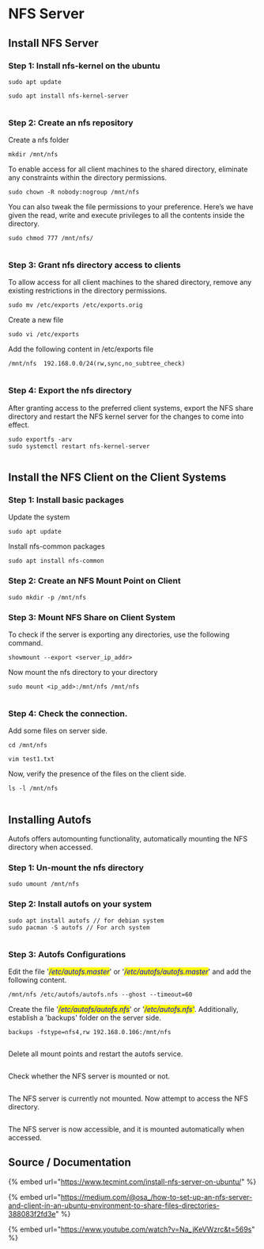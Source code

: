 # NFS Server

## Install NFS Server

### Step 1: Install nfs-kernel on the ubuntu

```
sudo apt update
```

```
sudo apt install nfs-kernel-server
```

<figure><img src=".gitbook/assets/Screenshot from 2024-01-20 20-17-29.png" alt=""><figcaption></figcaption></figure>

### Step 2: Create an nfs repository

Create a nfs folder

```
mkdir /mnt/nfs
```

To enable access for all client machines to the shared directory, eliminate any constraints within the directory permissions.

```
sudo chown -R nobody:nogroup /mnt/nfs
```

You can also tweak the file permissions to your preference. Here’s we have given the read, write and execute privileges to all the contents inside the directory.

```
sudo chmod 777 /mnt/nfs/
```

<figure><img src=".gitbook/assets/Screenshot from 2024-01-21 12-34-12.png" alt=""><figcaption></figcaption></figure>

### Step 3: Grant nfs directory access to clients

To allow access for all client machines to the shared directory, remove any existing restrictions in the directory permissions.

```
sudo mv /etc/exports /etc/exports.orig
```

Create a new file

```
sudo vi /etc/exports
```

Add the following content in /etc/exports file

```
/mnt/nfs  192.168.0.0/24(rw,sync,no_subtree_check)
```

<figure><img src=".gitbook/assets/Screenshot from 2024-01-21 12-34-20.png" alt=""><figcaption></figcaption></figure>

### Step 4: Export the nfs directory

After granting access to the preferred client systems, export the NFS share directory and restart the NFS kernel server for the changes to come into effect.

```
sudo exportfs -arv
sudo systemctl restart nfs-kernel-server
```

<figure><img src=".gitbook/assets/Screenshot from 2024-01-21 12-36-57.png" alt=""><figcaption></figcaption></figure>



## Install the NFS Client on the Client Systems

### Step 1: Install basic packages

Update the system

```
sudo apt update
```

Install nfs-common packages

```
sudo apt install nfs-common
```

###

### **Step 2: Create an NFS Mount Point on Client**

```
sudo mkdir -p /mnt/nfs
```

###

### **Step 3: Mount NFS Share on Client System**

To check if the server is exporting any directories, use the following command.

```
showmount --export <server_ip_addr>
```

Now mount the nfs directory to your directory

```
sudo mount <ip_add>:/mnt/nfs /mnt/nfs
```

<figure><img src=".gitbook/assets/image.png" alt=""><figcaption></figcaption></figure>

### Step 4: Check the connection.

Add some files on server side.

```
cd /mnt/nfs
```

```
vim test1.txt
```

Now, verify the presence of the files on the client side.

```
ls -l /mnt/nfs
```

<figure><img src=".gitbook/assets/image (1).png" alt=""><figcaption></figcaption></figure>

## Installing Autofs

Autofs offers automounting functionality, automatically mounting the NFS directory when accessed.

### Step 1: Un-mount the nfs directory

```
sudo umount /mnt/nfs
```



### Step 2: Install autofs on your system

```
sudo apt install autofs // for debian system
sudo pacman -S autofs // For arch system
```

<figure><img src=".gitbook/assets/image (2).png" alt=""><figcaption></figcaption></figure>

### Step 3: Autofs Configurations

Edit the file '_<mark style="color:blue;">/etc/autofs.master</mark>_' or '_<mark style="color:blue;">/etc/autofs/autofs.master</mark>_' and add the following content.

```
/mnt/nfs /etc/autofs/autofs.nfs --ghost --timeout=60
```

Create the file '_<mark style="color:blue;">/etc/autofs/autofs.nfs</mark>_' or '_<mark style="color:blue;">/etc/autofs.nfs'</mark>_. Additionally, establish a 'backups' folder on the server side.

```
backups -fstype=nfs4,rw 192.168.0.106:/mnt/nfs
```

<figure><img src=".gitbook/assets/image (3).png" alt=""><figcaption></figcaption></figure>

Delete all mount points and restart the autofs service.

<figure><img src=".gitbook/assets/image (4).png" alt=""><figcaption></figcaption></figure>

Check whether the NFS server is mounted or not.

<figure><img src=".gitbook/assets/image (5).png" alt=""><figcaption></figcaption></figure>

The NFS server is currently not mounted. Now attempt to access the NFS directory.

<figure><img src=".gitbook/assets/image (6).png" alt=""><figcaption></figcaption></figure>

The NFS server is now accessible, and it is mounted automatically when accessed.



## Source / Documentation&#x20;

{% embed url="https://www.tecmint.com/install-nfs-server-on-ubuntu/" %}

{% embed url="https://medium.com/@osa_/how-to-set-up-an-nfs-server-and-client-in-an-ubuntu-environment-to-share-files-directories-388083f2fd3e" %}

{% embed url="https://www.youtube.com/watch?v=Na_jKeVWzrc&t=569s" %}
